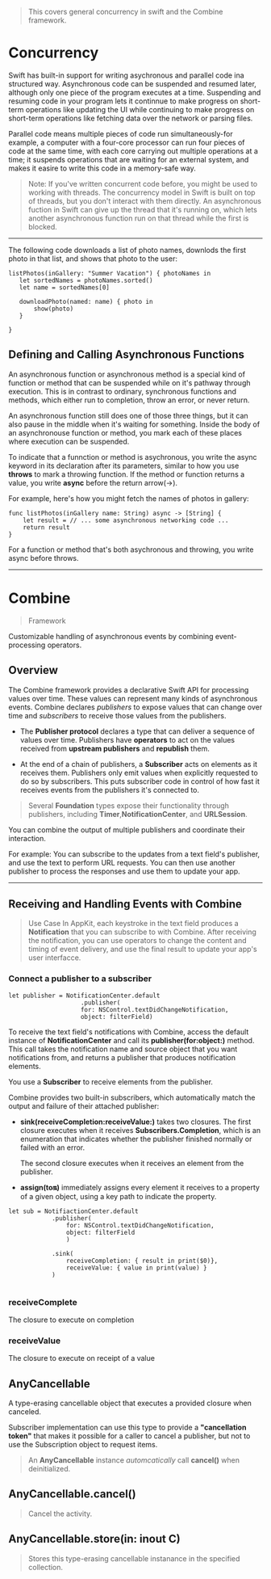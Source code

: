 > This covers general concurrency in swift and the Combine framework.

# Concurrency

Swift has built-in support for writing asychronous and parallel code ina structured way. Asynchronous code can be suspended and resumed later, although only one piece of the program executes at a time. 
 Suspending and resuming code in your program lets it continnue to make progress on short-term operations like updating the UI while continuing to make progress on short-term operations like fetching data over the network or parsing files.
 
 Parallel code means multiple pieces of code run simultaneously-for example, a computer with a four-core processor can run four pieces of code at the same time, with each core carrying out multiple operations at a time; it suspends operations that are waiting for an external system, and makes it easire to write this code in a memory-safe way.
 
 > Note:
 > If you've written concurrent code before, you might be used to working with threads. The concurrency model in Swift is built on top of threads, but you don't interact with them directly. An asynchronous fuction in Swift can give up the thread that it's running on, which lets another asynchronous function run on that thread while the first is blocked.
 
 - - -
 
 The following code downloads a list of photo names, downlods the first photo in that list, and shows that photo to the user:
 
 ```
 listPhotos(inGallery: "Summer Vacation") { photoNames in 
    let sortedNames = photoNames.sorted()
    let name = sortedNames[0]
    
    downloadPhoto(named: name) { photo in
        show(photo)
    }
 
}
 ```
 
## Defining and Calling Asynchronous Functions

An asynchronous function or asynchronous method is a special kind of function or method that can be suspended while on it's pathway through execution. This is in contrast to ordinary, synchronous functions and methods, which either run to completion, throw an error, or never return.

An asynchronous function still does one of those three things, but it can also pause in the middle when it's waiting for something. Inside the body of an asynchronouse function or method, you mark each of these places where execution can be suspended.

To indicate that a funnction or method is asychronous, you write the async keyword in its declaration after its parameters, similar to how you use **throws** to mark a throwing function.  If the method or function returns a value, you write **async** before the return arrow(->).

For example, here's how you might fetch the names of photos in gallery:

```
func listPhotos(inGallery name: String) async -> [String] {
    let result = // ... some asynchronous networking code ...
    return result
}
```

For a function or method that's both asychronous and throwing, you write async before throws.


- - - 

# Combine
> Framework

Customizable handling of asynchronous events by combining event-processing operators.

## Overview

The Combine framework provides a declarative Swift API for processing values over time. These values can represent many kinds of asynchronous events. Combine declares *publishers* to expose values that can change over time and *subscribers* to receive those values from the publishers.

* The **Publisher protocol** declares a type that can deliver a sequence of values over time. Publishers have **operators** to act on the values received from **upstream publishers** and **republish** them. 

* At the end of a chain of publishers, a **Subscriber** acts on elements as it receives them. Publishers only emit values when explicitly requested to do so by subscribers. This puts subscriber code in control of how fast it receives events from the publishers it's connected to.

> Several **Foundation** types expose their functionality through publishers, including **Timer**,**NotificationCenter**, and **URLSession**. 

You can combine the output of multiple publishers and coordinate their interaction. 

For example: You can subscribe to the updates from a text field's publisher, and use the text to perform URL requests. You can then use another publisher to process the responses and use them to update your app.

- - -

## Receiving and Handling Events with Combine

> Use Case
> In AppKit, each keystroke in the text field produces a **Notification** that you can subscribe to with Combine. After receiving the notification, you can use operators to change the content and timing of event delivery, and use the final result to update your app's user interfacce.

### Connect a publisher to a subscriber

```
let publisher = NotificationCenter.default
                    .publisher(
                    for: NSControl.textDidChangeNotification, 
                    object: filterField)
```

To receive the text field's notifications with Combine, access the default instance of **NotificationCenter** and call its **publisher(for:object:)** method. This call takes the notification name and source object that you want notifications from, and returns a publisher that produces notification elements.

You use a **Subscriber** to receive elements from the publisher. 

Combine provides two built-in subscribers, which automatically match the output and failure of their attached publisher:

* **sink(receiveCompletion:receiveValue:)** takes two closures. 
    The first closure executes when it receives **Subscribers.Completion**, which is an enumeration that indicates whether the publisher finished normally or failed with an error. 
    
    The second closure executes when it receives an element from the publisher.
    
* **assign(to:on:)** immediately assigns every element it receives to a property of a given object, using a key path to indicate the property.

```
let sub = NotifiactionCenter.default
            .publisher(
                for: NSControl.textDidChangeNotification, 
                object: filterField
                )
                
            .sink(
                receiveCompletion: { result in print($0)},
                receiveValue: { value in print(value) }
            )
            
```

### receiveComplete
The closure to execute on completion

### receiveValue
The closure to execute on receipt of a value

## AnyCancellable

A type-erasing cancellable object that executes a provided closure when canceled.

Subscriber implementation can use this type to provide a **"cancellation token"** that makes it possible for a caller to cancel a publisher, but not to use the Subscription object to request items.

> An **AnyCancellable** instance *automcatically* call **cancel()** when deinitialized.

## AnyCancellable.cancel()

> Cancel the activity.

## AnyCancellable.store<C>(in: inout C)

> Stores this type-erasing cancellable instanance in the specified collection.






